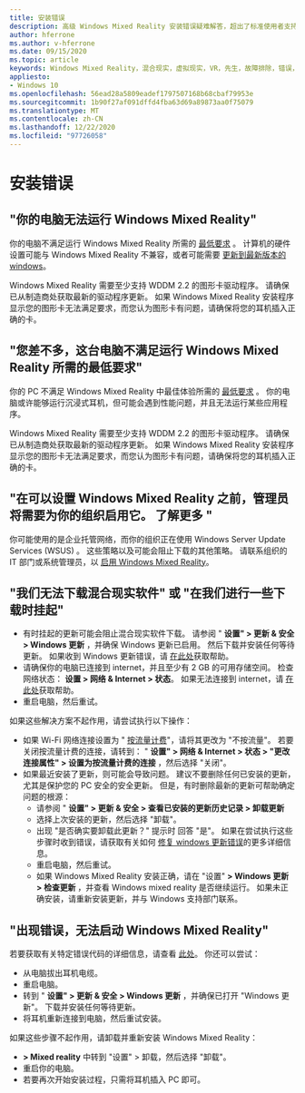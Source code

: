 ```yaml
---
title: 安装错误
description: 高级 Windows Mixed Reality 安装错误疑难解答，超出了标准使用者支持文档的范围。
author: hferrone
ms.author: v-hferrone
ms.date: 09/15/2020
ms.topic: article
keywords: Windows Mixed Reality，混合现实，虚拟现实，VR，先生，故障排除，错误，帮助，支持，安装
appliesto:
- Windows 10
ms.openlocfilehash: 56ead28a5809eadef1797507168b68cbaf79953e
ms.sourcegitcommit: 1b90f27af091dffd4fba63d69a89873aa0f75079
ms.translationtype: MT
ms.contentlocale: zh-CN
ms.lasthandoff: 12/22/2020
ms.locfileid: "97726058"
---
```

# <a name="installation-errors"></a>安装错误

## <a name="your-pc-cant-run-windows-mixed-reality"></a>"你的电脑无法运行 Windows Mixed Reality"

你的电脑不满足运行 Windows Mixed Reality 所需的 [最低要求](https://support.microsoft.com/help/4039260/windows-10-mixed-reality-pc-hardware-guidelines) 。 计算机的硬件设置可能与 Windows Mixed Reality 不兼容，或者可能需要 [更新到最新版本的 windows](https://support.microsoft.com/help/12373/windows-update-faq)。 

Windows Mixed Reality 需要至少支持 WDDM 2.2 的图形卡驱动程序。 请确保已从制造商处获取最新的驱动程序更新。 如果 Windows Mixed Reality 安装程序显示您的图形卡无法满足要求，而您认为图形卡有问题，请确保将您的耳机插入正确的卡。

## <a name="youre-nearly-therethis-pc-doesnt-meet-the-minimum-requirements-needed-to-run-windows-mixed-reality"></a>"您差不多，这台电脑不满足运行 Windows Mixed Reality 所需的最低要求"

你的 PC 不满足 Windows Mixed Reality 中最佳体验所需的 [最低要求](https://support.microsoft.com/help/4039260/windows-10-mixed-reality-pc-hardware-guidelines) 。 你的电脑或许能够运行沉浸式耳机，但可能会遇到性能问题，并且无法运行某些应用程序。

Windows Mixed Reality 需要至少支持 WDDM 2.2 的图形卡驱动程序。 请确保已从制造商处获取最新的驱动程序更新。 如果 Windows Mixed Reality 安装程序显示您的图形卡无法满足要求，而您认为图形卡有问题，请确保将您的耳机插入正确的卡。

## <a name="before-we-can-set-up-windows-mixed-reality-your-administrator-will-need-to-enable-it-for-your-organization-learn-more"></a>"在可以设置 Windows Mixed Reality 之前，管理员将需要为你的组织启用它。 了解更多 "

你可能使用的是企业托管网络，而你的组织正在使用 Windows Server Update Services (WSUS) 。 这些策略以及可能会阻止下载的其他策略。 请联系组织的 IT 部门或系统管理员，以 [启用 Windows Mixed Reality](https://docs.microsoft.com/windows/application-management/manage-windows-mixed-reality#enable)。

## <a name="we-couldnt-download-the-mixed-reality-software-or-hang-tight-while-we-do-some-downloading"></a>"我们无法下载混合现实软件" 或 "在我们进行一些下载时挂起"

* 有时挂起的更新可能会阻止混合现实软件下载。 请参阅 " **设置" > 更新 & 安全 > Windows 更新** ，并确保 Windows 更新已启用。 然后下载并安装任何等待更新。 如果收到 Windows 更新错误，请 [在此处](https://support.microsoft.com/help/10164/fix-windows-update-errors)获取帮助。
* 请确保你的电脑已连接到 internet，并且至少有 2 GB 的可用存储空间。 检查网络状态： **设置 > 网络 & Internet > 状态**。 如果无法连接到 internet，请 [在此处](https://support.microsoft.com/help/10741/windows-10-fix-network-connection-issues)获取帮助。  
* 重启电脑，然后重试。 

如果这些解决方案不起作用，请尝试执行以下操作：
* 如果 Wi-Fi 网络连接设置为 " [按流量计费](https://support.microsoft.com//help/17452/windows-metered-internet-connections-faq)"，请将其更改为 "不按流量"。 若要关闭按流量计费的连接，请转到： " **设置" > 网络 & Internet > 状态 > "更改连接属性" > 设置为按流量计费的连接** ，然后选择 "关闭"。  
* 如果最近安装了更新，则可能会导致问题。 建议不要删除任何已安装的更新，尤其是保护您的 PC 安全的安全更新。 但是，有时删除最新的更新可帮助确定问题的根源： 
    * 请参阅 " **设置" > 更新 & 安全 > 查看已安装的更新历史记录 > 卸载更新**
    * 选择上次安装的更新，然后选择 "卸载"。
    * 出现 "是否确实要卸载此更新？" 提示时 回答 "是"。 如果在尝试执行这些步骤时收到错误，请获取有关如何 [修复 windows 更新错误](https://support.microsoft.com//help/10164/fix-windows-update-errors)的更多详细信息。 
    * 重启电脑，然后重试。 
    * 如果 Windows Mixed Reality 安装正确，请在 "设置" **> Windows 更新 > 检查更新** ，并查看 Windows mixed reality 是否继续运行。 如果未正确安装，请重新安装更新，并与 Windows 支持部门联系。 

## <a name="something-went-wrong-and-we-couldnt-start-windows-mixed-reality"></a>"出现错误，无法启动 Windows Mixed Reality"
若要获取有关特定错误代码的详细信息，请查看 [此处](error-codes.md)。 你还可以尝试：

* 从电脑拔出耳机电缆。
* 重启电脑。
* 转到 " **设置" > 更新 & 安全 > Windows 更新** ，并确保已打开 "Windows 更新"。 下载并安装任何等待更新。
* 将耳机重新连接到电脑，然后重试安装。

如果这些步骤不起作用，请卸载并重新安装 Windows Mixed Reality：
* **> Mixed reality** 中转到 "设置" > 卸载，然后选择 "卸载"。 
* 重启你的电脑。 
* 若要再次开始安装过程，只需将耳机插入 PC 即可。
